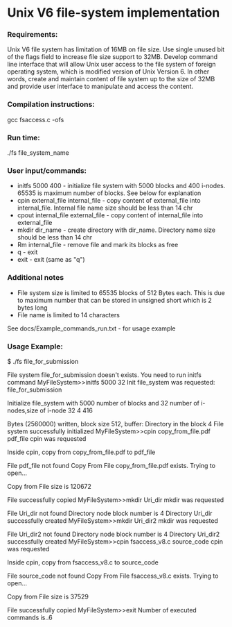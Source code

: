 # Unix V6 file-system implementation
### Requirements:
Unix V6 file system has limitation of 16MB on file size. Use single unused bit of the flags field to increase file size support to 32MB. Develop command line interface that will allow Unix user access to the file system of foreign operating system, which is modified version of Unix Version 6. 
In other words, create and maintain content of file system up to the size of 32MB and provide user interface to manipulate and access the content.

### Compilation instructions:  
gcc fsaccess.c -ofs

### Run time: 
./fs file_system_name

### User input/commands:
- initfs 5000 400 - initialize file system with 5000 blocks and 400 i-nodes. 65535 is maximum number of blocks. See below for explanation
- cpin external_file internal_file - copy content of external_file into internal_file. Internal file name size should be less than 14 chr
- cpout  internal_file external_file  - copy content of internal_file into external_file
- mkdir dir_name - create directory with dir_name. Directory name size should be less than 14 chr
- Rm internal_file - remove file and mark its blocks as free
- q - exit
- exit - exit (same as "q")

### Additional notes
- File system size is limited to 65535 blocks of 512 Bytes each. This is due to maximum number that can be stored in unsigned short which is 2 bytes long
- File name is limited to 14 characters

See docs/Example_commands_run.txt - for usage example

### Usage Example:
$ ./fs file_for_submission

File system file_for_submission doesn't exists. You need to run initfs command
MyFileSystem>>initfs 5000 32
Init file_system was requested: file_for_submission

Initialize file_system with 5000 number of blocks and 32 number of i-nodes,size of i-node 32 4 416

Bytes (2560000) written, block size 512, buffer:
Directory in the block 4
File system successfully initialized
MyFileSystem>>cpin copy_from_file.pdf pdf_file
cpin was requested

Inside cpin, copy from copy_from_file.pdf to pdf_file

File pdf_file not found
Copy From File copy_from_file.pdf exists. Trying to open...

Copy from File size is 120672

File  successfully copied
MyFileSystem>>mkdir Uri_dir
mkdir was requested

File Uri_dir not found
Directory node block number is 4
Directory Uri_dir successfully created
MyFileSystem>>mkdir Uri_dir2
mkdir was requested

File Uri_dir2 not found
Directory node block number is 4
Directory Uri_dir2 successfully created
MyFileSystem>>cpin fsaccess_v8.c source_code
cpin was requested

Inside cpin, copy from fsaccess_v8.c to source_code

File source_code not found
Copy From File fsaccess_v8.c exists. Trying to open...

Copy from File size is 37529

File  successfully copied
MyFileSystem>>exit
Number of executed commands is..6

